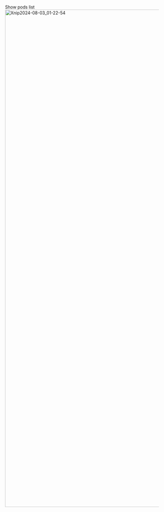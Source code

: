 Show pods list
<img width="1629" alt="Xnip2024-08-03_01-22-54" src="https://github.com/user-attachments/assets/0609f45d-25f7-4d43-8fae-d583faeb7911">
